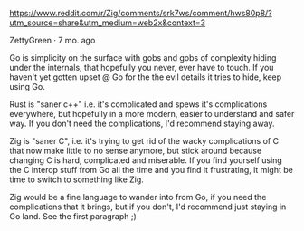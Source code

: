 https://www.reddit.com/r/Zig/comments/srk7ws/comment/hws80p8/?utm_source=share&utm_medium=web2x&context=3

ZettyGreen
·
7 mo. ago

Go is simplicity on the surface with gobs and gobs of complexity hiding under the internals, that hopefully you never, ever have to touch. If you haven't yet gotten upset @ Go for the the evil details it tries to hide, keep using Go.

Rust is "saner c++" i.e. it's complicated and spews it's complications everywhere, but hopefully in a more modern, easier to understand and safer way. If you don't need the complications, I'd recommend staying away.

Zig is "saner C", i.e. it's trying to get rid of the wacky complications of C that now make little to no sense anymore, but stick around because changing C is hard, complicated and miserable. If you find yourself using the C interop stuff from Go all the time and you find it frustrating, it might be time to switch to something like Zig.

Zig would be a fine language to wander into from Go, if you need the complications that it brings, but if you don't, I'd recommend just staying in Go land. See the first paragraph ;)